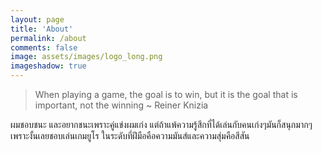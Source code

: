 ```yaml
---
layout: page
title: 'About'
permalink: /about
comments: false
image: assets/images/logo_long.png
imageshadow: true
---
```


> When playing a game, the goal is to win, but it is the goal that is important, not the winning ~ Reiner Knizia

ผมชอบชนะ และอยากชนะเพราะคู่แข่งผมเก่ง แต่ถ้าแพ้ความรู้สึกที่ได้เล่นกับคนเก่งๆมันก็สนุกมากๆ เพราะงั้นเลยชอบเล่นเกมยูโร ในระดับที่ฝีมือคือความมันส์และความสุ่มคือสีสัน

